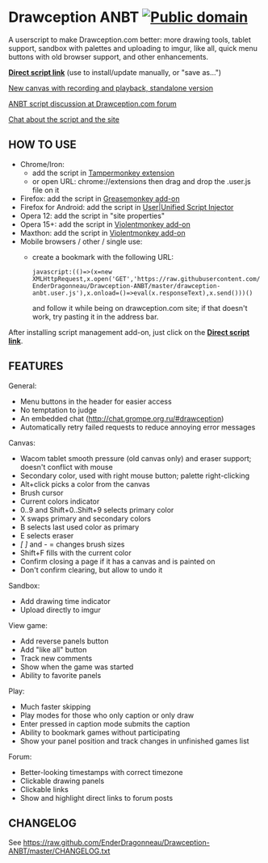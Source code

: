 Drawception ANBT [![Public domain](http://i.creativecommons.org/p/zero/1.0/88x31.png)](http://creativecommons.org/publicdomain/zero/1.0/)
================

A userscript to make Drawception.com better: more drawing tools, tablet support, sandbox with palettes and uploading to imgur, like all, quick menu buttons with old browser support, and other enhancements.

[**Direct script link**](https://raw.github.com/EnderDragonneau/Drawception-ANBT/master/drawception-anbt.user.js) (use to install/update manually, or "save as...")

[New canvas with recording and playback, standalone version](http://grompe.org.ru/drawit/)

[ANBT script discussion at Drawception.com forum](http://drawception.com/forums/general/11830/anbt-script/)

[Chat about the script and the site](http://chat.grompe.org.ru/#drawception)

## HOW TO USE

- Chrome/Iron:
  - add the script in [Tampermonkey extension](https://chrome.google.com/webstore/detail/tampermonkey/dhdgffkkebhmkfjojejmpbldmpobfkfo)
  - or open URL: chrome://extensions then drag and drop the .user.js file on it
- Firefox: add the script in [Greasemonkey add-on](https://addons.mozilla.org/en-US/firefox/addon/greasemonkey/)
- Firefox for Android: add the script in [User|Unified Script Injector](https://addons.mozilla.org/en-us/android/addon/userunified-script-injector/)
- Opera 12: add the script in "site properties"
- Opera 15+: add the script in [Violentmonkey add-on](https://addons.opera.com/en/extensions/details/violent-monkey/?display=en)
- Maxthon: add the script in [Violentmonkey add-on](http://extension.maxthon.com/detail/index.php?view_id=1680)
- Mobile browsers / other / single use:
  - create a bookmark with the following URL:

    `javascript:(()=>(x=new XMLHttpRequest,x.open('GET','https://raw.githubusercontent.com/EnderDragonneau/Drawception-ANBT/master/drawception-anbt.user.js'),x.onload=()=>eval(x.responseText),x.send()))()`
    
    and follow it while being on drawception.com site; if that doesn't work, try pasting it in the address bar.

After installing script management add-on, just click on the [**Direct script link**](https://raw.github.com/EnderDragonneau/Drawception-ANBT/master/drawception-anbt.user.js).


## FEATURES

General:

- Menu buttons in the header for easier access
- No temptation to judge
- An embedded chat (http://chat.grompe.org.ru/#drawception)
- Automatically retry failed requests to reduce annoying error messages

Canvas:

- Wacom tablet smooth pressure (old canvas only) and eraser support; doesn't conflict with mouse
- Secondary color, used with right mouse button; palette right-clicking
- Alt+click picks a color from the canvas
- Brush cursor
- Current colors indicator
- 0..9 and Shift+0..Shift+9 selects primary color
- X swaps primary and secondary colors
- B selects last used color as primary
- E selects eraser
- *[* *]* and - = changes brush sizes
- Shift+F fills with the current color
- Confirm closing a page if it has a canvas and is painted on
- Don't confirm clearing, but allow to undo it

Sandbox:

- Add drawing time indicator
- Upload directly to imgur

View game:

- Add reverse panels button
- Add "like all" button
- Track new comments
- Show when the game was started
- Ability to favorite panels

Play:

- Much faster skipping
- Play modes for those who only caption or only draw
- Enter pressed in caption mode submits the caption
- Ability to bookmark games without participating
- Show your panel position and track changes in unfinished games list

Forum:

- Better-looking timestamps with correct timezone
- Clickable drawing panels
- Clickable links
- Show and highlight direct links to forum posts

## CHANGELOG

See https://raw.github.com/EnderDragonneau/Drawception-ANBT/master/CHANGELOG.txt
